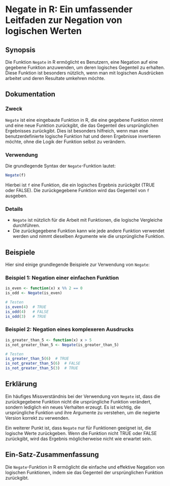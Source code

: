 <!--
Meta Description: # Negate in R: Ein umfassender Leitfaden zur Negation von logischen Werten ## Synopsis Die Funktion `Negate` in R ermöglicht es Benutzern, eine Negati...
Meta Keywords: funktion, die, negate, ist, eine
-->

# Negate in R: Ein umfassender Leitfaden zur Negation von logischen Werten

## Synopsis
Die Funktion `Negate` in R ermöglicht es Benutzern, eine Negation auf eine gegebene Funktion anzuwenden, um deren logisches Gegenteil zu erhalten. Diese Funktion ist besonders nützlich, wenn man mit logischen Ausdrücken arbeitet und deren Resultate umkehren möchte.

## Dokumentation
### Zweck
`Negate` ist eine eingebaute Funktion in R, die eine gegebene Funktion nimmt und eine neue Funktion zurückgibt, die das Gegenteil des ursprünglichen Ergebnisses zurückgibt. Dies ist besonders hilfreich, wenn man eine benutzerdefinierte logische Funktion hat und deren Ergebnisse invertieren möchte, ohne die Logik der Funktion selbst zu verändern.

### Verwendung
Die grundlegende Syntax der `Negate`-Funktion lautet:

```R
Negate(f)
```

Hierbei ist `f` eine Funktion, die ein logisches Ergebnis zurückgibt (TRUE oder FALSE). Die zurückgegebene Funktion wird das Gegenteil von `f` ausgeben.

### Details
- `Negate` ist nützlich für die Arbeit mit Funktionen, die logische Vergleiche durchführen.
- Die zurückgegebene Funktion kann wie jede andere Funktion verwendet werden und nimmt dieselben Argumente wie die ursprüngliche Funktion.

## Beispiele
Hier sind einige grundlegende Beispiele zur Verwendung von `Negate`:

### Beispiel 1: Negation einer einfachen Funktion
```R
is_even <- function(x) x %% 2 == 0
is_odd <- Negate(is_even)

# Testen
is_even(4)  # TRUE
is_odd(4)   # FALSE
is_odd(3)   # TRUE
```

### Beispiel 2: Negation eines komplexeren Ausdrucks
```R
is_greater_than_5 <- function(x) x > 5
is_not_greater_than_5 <- Negate(is_greater_than_5)

# Testen
is_greater_than_5(6)  # TRUE
is_not_greater_than_5(6)  # FALSE
is_not_greater_than_5(3)  # TRUE
```

## Erklärung
Ein häufiges Missverständnis bei der Verwendung von `Negate` ist, dass die zurückgegebene Funktion nicht die ursprüngliche Funktion verändert, sondern lediglich ein neues Verhalten erzeugt. Es ist wichtig, die ursprüngliche Funktion und ihre Argumente zu verstehen, um die negierte Version korrekt zu verwenden.

Ein weiterer Punkt ist, dass `Negate` nur für Funktionen geeignet ist, die logische Werte zurückgeben. Wenn die Funktion nicht TRUE oder FALSE zurückgibt, wird das Ergebnis möglicherweise nicht wie erwartet sein.

## Ein-Satz-Zusammenfassung
Die `Negate`-Funktion in R ermöglicht die einfache und effektive Negation von logischen Funktionen, indem sie das Gegenteil der ursprünglichen Funktion zurückgibt.